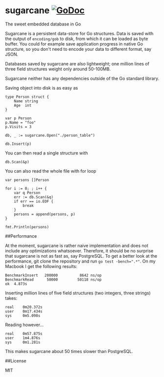 sugarcane [![GoDoc](https://godoc.org/github.com/9uuso/sugarcane?status.svg)](https://godoc.org/github.com/9uuso/sugarcane)
=========

The sweet embedded database in Go

Sugarcane is a persistent data-store for Go structures. Data is saved with the output of `encoding/gob` to disk, from which it can be loaded as byte buffer. You could for example save application progress in native Go structure, so you don't need to encode your data to different format, say JSON.

Databases saved by sugarcane are also lightweight; one million lines of three field structures weight only around 50-100MB.

Sugarcane neither has any dependencies outside of the Go standard library.

Saving object into disk is as easy as

	type Person struct {
		Name string
		Age  int
	}

	var p Person
	p.Name = "foo"
	p.Visits = 3

	db, _ := sugarcane.Open("./person_table")

	db.Insert(p)

You can then read a single structure with

	db.Scan(&p)

You can also read the whole file with for loop

	var persons []Person

	for i := 0; ; i++ {
		var q Person
		err := db.Scan(&q)
		if err == io.EOF {
			break
		}
		persons = append(persons, p)
	}

	fmt.Println(persons)

##Performance

At the moment, sugarcane is rather naive implementation and does not include any optimizations whatsoever. Therefore, it should be no surprise that sugarcane is not as fast as, say PostgreSQL. To get a better look at the performance, git clone the repository and run `go test -bench=".*"`. On my Macbook I get the following results:

	BenchmarkInsert	  200000	      8642 ns/op
	BenchmarkRead	   50000	     50118 ns/op
	ok	4.873s

Inserting million lines of five field structures (two integers, three strings) takes:

	real	0m20.372s
	user	0m17.434s
	sys		0m5.098s

Reading however...

	real	0m57.875s
	user	1m4.876s
	sys		0m1.281s

This makes sugarcane about 50 times slower than PostgreSQL.

##License

MIT
